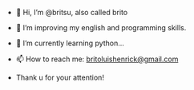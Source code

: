 - 👋 Hi, I’m @britsu, also called brito
- 👀 I’m improving my english and programming skills.
- 🌱 I’m currently learning python...
- 📫 How to reach me: britoluishenrick@gmail.com

- Thank u for your attention!
